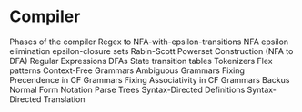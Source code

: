 # Compiler
Phases of the compiler
Regex to NFA-with-epsilon-transitions
NFA epsilon elimination
epsilon-closure sets
Rabin-Scott Powerset Construction (NFA to DFA)
Regular Expressions
DFAs
State transition tables
Tokenizers
Flex patterns
Context-Free Grammars
Ambiguous Grammars
Fixing Precendence in CF Grammars
Fixing Associativity in CF Grammars
Backus Normal Form Notation
Parse Trees
Syntax-Directed Definitions
Syntax-Directed Translation